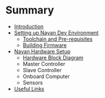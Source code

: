 # Summary

* [Introduction](README.md)
* [Setting up Nayan Dev Environment](setting-up-nayan-dev-environment.md)
  * [Toolchain and Pre-requisites](building-nayan-flight-stack.md)
  * [Building Firmware](building-firmware.md)
* [Nayan Hardware Setup](nayan-hardware-setup.md)
  * [Hardware Block Diagram](nayan-hardware-setup/hardware-block-diagram.md)
  * Master Controller
  * Slave Controller
  * Onboard Computer
  * Sensors
* [Useful Links](useful-links.md)

